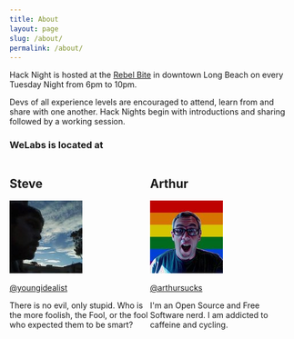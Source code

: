 ```yaml
---
title: About
layout: page
slug: /about/
permalink: /about/
---
```


Hack Night is hosted at the [Rebel Bite] in downtown Long Beach on every Tuesday Night from 6pm to 10pm.

Devs of all experience levels are encouraged to attend, learn from and share with one another. Hack Nights begin with introductions and sharing followed by a working session.

### WeLabs is located at

<div class="hosts">

<div style="width: 49%;float:left;">
  <h2>Steve</h2>  
  <img class="alignright" src="/img/steve.jpg">
<p><a target="_blank" href="https://twitter.com/youngidealist">@youngidealist</a></p>
<p>There is no evil, only stupid. Who is the more foolish, the Fool, or the fool who expected them to be smart?</p>
</div>
<div style="width: 49%;float:left;">
  <h2>Arthur</h2>
  <img class="alignright" src="/img/art.jpg">
  <p><a target="_blank" href="https://twitter.com/arthursucks">@arthursucks</a></p>
  <p>I'm an Open Source and Free Software nerd. I am addicted to caffeine and cycling.</p>
</div>

</div>

[Rebel Bite]: http://rebelbite.com/main/
